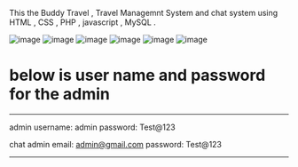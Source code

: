 This the Buddy Travel , Travel Managemnt System and chat system using HTML , CSS , PHP , javascript , MySQL .

![image](https://github.com/user-attachments/assets/4eca0c58-460e-47be-b187-8c399c78892a)
![image](https://github.com/user-attachments/assets/fb61a28b-105f-494e-8bd9-a572c14797eb)
![image](https://github.com/user-attachments/assets/59b9c6a3-2269-43ad-a043-963dec63207b)
![image](https://github.com/user-attachments/assets/4777334f-9675-4ab2-b4e8-8fb4173477b5)
![image](https://github.com/user-attachments/assets/7bd11237-18b3-4089-855a-bac8456298ee)
![image](https://github.com/user-attachments/assets/5b8cfb4d-41a7-4363-af60-eaf24bcc17ec)

 
 # below is user name and password for the admin
 ----------------------------------------
 
admin
username: admin
password: Test@123

chat admin
email: admin@gmail.com
password: Test@123

--------------------------------------------------
